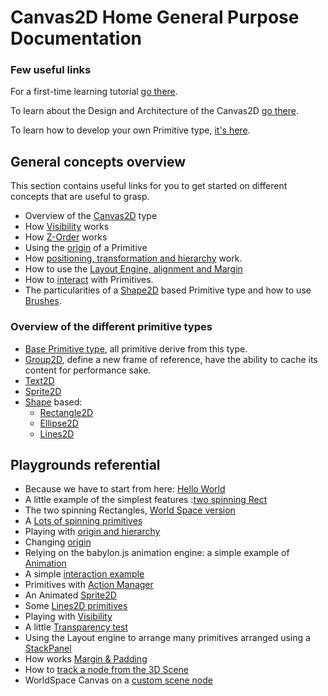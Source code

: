 # Canvas2D Home General Purpose Documentation


### Few useful links

For a first-time learning tutorial [go there](http://doc.babylonjs.com/tutorials/Using_the_Canvas2D).

To learn about the Design and Architecture of the Canvas2D [go there](http://doc.babylonjs.com/overviews/Canvas2D_Overview_Architecture).


To learn how to develop your own Primitive type, [it's here](http://doc.babylonjs.com/tutorials/How_to_create_your_own_Canvas2D_primitive).

## General concepts overview

This section contains useful links for you to get started on different concepts that are useful to grasp.

 - Overview of the [Canvas2D](http://doc.babylonjs.com/overviews/Canvas2D_Canvas2D_Type) type
 - How [Visibility](http://doc.babylonjs.com/overviews/Canvas2D_Visibility) works
 - How [Z-Order](http://doc.babylonjs.com/overviews/Canvas2D_ZOrder) works
 - Using the [origin](http://doc.babylonjs.com/overviews/Canvas2D_Origin) of a Primitive
 - How [positioning, transformation and hierarchy](http://doc.babylonjs.com/overviews/Canvas2D_PosTransHierarchy) work.
 - How to use the [Layout Engine, alignment and Margin](http://doc.babylonjs.com/overviews/Canvas2D_Prim_Positioning)
 - How to [interact](http://doc.babylonjs.com/overviews/Canvas2D_Interaction) with Primitives.
 - The particularities of a [Shape2D](http://doc.babylonjs.com/overviews/Canvas2D_Shape2D) based Primitive type and how to use [Brushes](http://doc.babylonjs.com/overviews/Canvas2D_Brushes).

### Overview of the different primitive types

 - [Base Primitive type](http://doc.babylonjs.com/overviews/Canvas2D_Prim2DBase), all primitive derive from this type.
 - [Group2D](http://doc.babylonjs.com/overviews/Canvas2D_Group2D), define a new frame of reference, have the ability to cache its content for performance sake.
 - [Text2D](http://doc.babylonjs.com/overviews/Canvas2D_Text2D)
 - [Sprite2D](http://doc.babylonjs.com/overviews/Canvas2D_Sprite2D)
 - [Shape](http://doc.babylonjs.com/overviews/Canvas2D_Shape2D) based:
   - [Rectangle2D](http://doc.babylonjs.com/overviews/Canvas2D_Rectangle2D)
   - [Ellipse2D](http://doc.babylonjs.com/overviews/Canvas2D_Ellipse2D)
   - [Lines2D](http://doc.babylonjs.com/overviews/Canvas2D_Lines2D)

## Playgrounds referential

 - Because we have to start from here: [Hello World](http://babylonjs-playground.com/#2AVSFH#35)
 - A little example of the simplest features :[two spinning Rect](http://babylonjs-playground.com/#272WI1#6) 
 - The two spinning Rectangles, [World Space version](http://babylonjs-playground.com/#1BKDEO#22)
 - A [Lots of spinning primitives](http://babylonjs-playground.com/#OWCCR#8)
 - Playing with [origin and hierarchy](http://babylonjs-playground.com/#DEFP2#3)
 - Changing [origin](http://babylonjs-playground.com/#DIF54#2)
 - Relying on the babylon.js animation engine: a simple example of [Animation](http://babylonjs-playground.com/#FFTQL#3)
 - A simple [interaction example](http://babylonjs-playground.com/#UVDG0#67)
 - Primitives with [Action Manager](http://babylonjs-playground.com/#1ONKPJ#5)
 - An Animated [Sprite2D](http://babylonjs-playground.com/#20MSFF#16)
 - Some [Lines2D primitives](http://babylonjs-playground.com/#15C96V#5)
 - Playing with [Visibility](http://babylonjs-playground.com/#BDQQX#2)
 - A little [Transparency test](http://babylonjs-playground.com/#7DXYF#1)
 - Using the Layout engine to arrange many primitives arranged using a [StackPanel](http://babylonjs-playground.com/#CMZLC#7)
 - How works [Margin & Padding](http://babylonjs-playground.com/#2DD9TG#3)
 - How to [track a node from the 3D Scene](http://babylonjs-playground.com/#1N9RJY#5) 
 - WorldSpace Canvas on a [custom scene node](http://babylonjs-playground.com/#EPFQG#4)